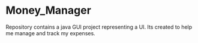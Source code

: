 # Money_Manager
Repository contains a java GUI project representing a UI. Its created to help me manage and track my expenses.
